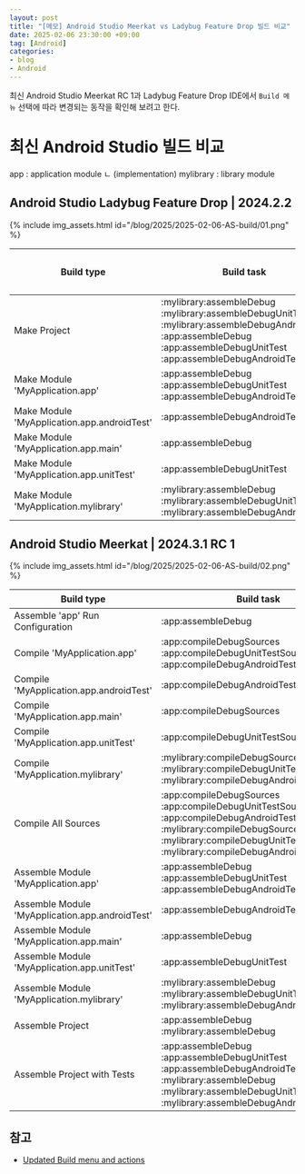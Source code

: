 ```yaml
---
layout: post
title: "[메모] Android Studio Meerkat vs Ladybug Feature Drop 빌드 비교"
date: 2025-02-06 23:30:00 +09:00
tag: [Android]
categories:
- blog
- Android
---
```


최신 Android Studio Meerkat RC 1과 Ladybug Feature Drop IDE에서 `Build 메뉴` 선택에 따라 변경되는 동작을 확인해 보려고 한다.

<!--more-->

# 최신 Android Studio 빌드 비교

app : application module
ㄴ (implementation) mylibrary : library module

## Android Studio Ladybug Feature Drop | 2024.2.2

{% include img_assets.html id="/blog/2025/2025-02-06-AS-build/01.png" %}

| Build type                                  | Build task                                                   | 단축키 |
| ------------------------------------------- | ------------------------------------------------------------ | ------ |
| Make Project                                | :mylibrary:assembleDebug<br />:mylibrary:assembleDebugUnitTest<br />:mylibrary:assembleDebugAndroidTest<br />:app:assembleDebug<br />:app:assembleDebugUnitTest<br />:app:assembleDebugAndroidTest | ⌘ + F9 |
| Make Module 'MyApplication.app'             | :app:assembleDebug<br />:app:assembleDebugUnitTest<br />:app:assembleDebugAndroidTest |        |
| Make Module 'MyApplication.app.androidTest' | :app:assembleDebugAndroidTest                                |        |
| Make Module 'MyApplication.app.main'        | :app:assembleDebug                                           |        |
| Make Module 'MyApplication.app.unitTest'    | :app:assembleDebugUnitTest                                   |        |
| Make Module 'MyApplication.mylibrary'       | :mylibrary:assembleDebug<br />:mylibrary:assembleDebugUnitTest<br />:mylibrary:assembleDebugAndroidTest |        |

## Android Studio Meerkat | 2024.3.1 RC 1

{% include img_assets.html id="/blog/2025/2025-02-06-AS-build/02.png" %}

| Build type                                      | Build task                                                   | 단축키                     |
| ----------------------------------------------- | ------------------------------------------------------------ | -------------------------- |
| Assemble 'app' Run Configuration                | :app:assembleDebug                                           | ⌘ + F9                     |
| Compile 'MyApplication.app'                     | :app:compileDebugSources<br />:app:compileDebugUnitTestSources<br />:app:compileDebugAndroidTestSources |                            |
| Compile 'MyApplication.app.androidTest'         | :app:compileDebugAndroidTestSources                          |                            |
| Compile 'MyApplication.app.main'                | :app:compileDebugSources                                     |                            |
| Compile 'MyApplication.app.unitTest'            | :app:compileDebugUnitTestSources                             |                            |
| Compile 'MyApplication.mylibrary'               | :mylibrary:compileDebugSources<br />:mylibrary:compileDebugUnitTestSources<br />:mylibrary:compileDebugAndroidTestSources |                            |
| Compile All Sources                             | :app:compileDebugSources<br />:app:compileDebugUnitTestSources<br />:app:compileDebugAndroidTestSources<br />:mylibrary:compileDebugSources<br />:mylibrary:compileDebugUnitTestSources<br />:mylibrary:compileDebugAndroidTestSources |                            |
| Assemble Module 'MyApplication.app'             | :app:assembleDebug<br />:app:assembleDebugUnitTest<br />:app:assembleDebugAndroidTest |                            |
| Assemble Module 'MyApplication.app.androidTest' | :app:assembleDebugAndroidTest                                |                            |
| Assemble Module 'MyApplication.app.main'        | :app:assembleDebug                                           |                            |
| Assemble Module 'MyApplication.app.unitTest'    | :app:assembleDebugUnitTest                                   |                            |
| Assemble Module 'MyApplication.mylibrary'       | :mylibrary:assembleDebug<br />:mylibrary:assembleDebugUnitTest<br />:mylibrary:assembleDebugAndroidTest |                            |
| Assemble Project                                | :app:assembleDebug<br />:mylibrary:assembleDebug             |                            |
| Assemble Project with Tests                     | :app:assembleDebug<br />:app:assembleDebugUnitTest<br />:app:assembleDebugAndroidTest<br />:mylibrary:assembleDebug<br />:mylibrary:assembleDebugUnitTest<br />:mylibrary:assembleDebugAndroidTest | 기존 'Make Project'와 동일 |

## 참고

- [Updated Build menu and actions](https://developer.android.com/studio/preview/features#build-actions-update)